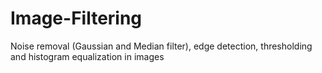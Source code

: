 # Image-Filtering
Noise removal (Gaussian and Median filter), edge detection, thresholding and histogram equalization in images  
